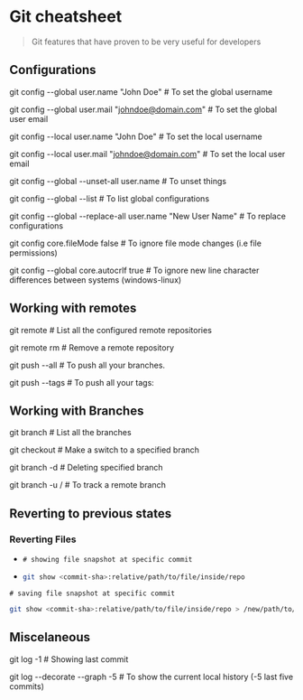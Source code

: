 # Git cheatsheet

> Git features that have proven to be very useful for developers

## Configurations

git config --global user.name "John Doe"  # To set the global username

git config --global user.mail "johndoe@domain.com"  # To set the global user email

git config --local user.name "John Doe"  # To set the local username

git config --local user.mail "johndoe@domain.com"  # To set the local user email

git config --global --unset-all user.name  # To unset things

git config --global --list  # To list global configurations

git config --global --replace-all user.name "New User Name"  # To replace configurations

git config core.fileMode false  # To ignore file mode changes (i.e file permissions)

git config --global core.autocrlf true  # To ignore new line character differences between systems (windows-linux)

## Working with remotes

git remote  # List all the configured remote repositories

git remote rm <remote>  # Remove a remote repository

git push <remote> --all # To push all your branches.

git push <remote> --tags # To push all your tags:

## Working with Branches

git branch  # List all the branches

git checkout <branch>  # Make a switch to a specified branch

git branch -d <branch>  # Deleting specified branch

git branch -u <remote>/<branch> # To track a remote branch

## Reverting to previous states

### Reverting Files

* `# showing file snapshot at specific commit`

* ```bash
  git show <commit-sha>:relative/path/to/file/inside/repo
  ```

`# saving file snapshot at specific commit`

```bash
git show <commit-sha>:relative/path/to/file/inside/repo > /new/path/to/file/content/at/selected/commit
```

## Miscelaneous

git log -1  # Showing last commit

git log --decorate --graph -5   # To show the current local history (-5 last five commits)

